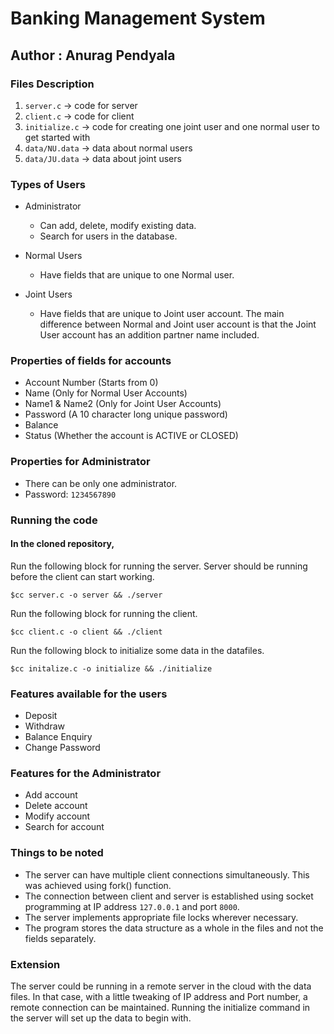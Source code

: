 # Banking Management System

## Author : Anurag Pendyala

### Files Description
1. `server.c` 		-> code for server
2. `client.c`		-> code for client
3. `initialize.c` 	-> code for creating one joint user and one normal user to get started with
4. `data/NU.data` 	-> data about normal users
5. `data/JU.data`	-> data about joint users

### Types of Users

* Administrator
	- Can add, delete, modify existing data.
	- Search for users in the database.

* Normal Users
	- Have fields that are unique to one Normal user.
* Joint Users
	- Have fields that are unique to Joint user account. The main difference between Normal and Joint user account is that the Joint User account has an addition partner name included.

### Properties of fields for accounts

* Account Number (Starts from 0)
* Name (Only for Normal User Accounts)
* Name1 & Name2 (Only for Joint User Accounts)
* Password (A 10 character long unique password)
* Balance
* Status (Whether the account is ACTIVE or CLOSED)

### Properties for Administrator

* There can be only one administrator.
* Password: `1234567890`
	
### Running the code

#### In the cloned repository,

Run the following block for running the server. Server should be running before the client can start working.
```
$cc server.c -o server && ./server
```

Run the following block for running the client.
```
$cc client.c -o client && ./client
```

Run the following block to initialize some data in the datafiles.
```
$cc initalize.c -o initialize && ./initialize
```

### Features available for the users

* Deposit
* Withdraw
* Balance Enquiry
* Change Password

### Features for the Administrator

* Add account
* Delete account
* Modify account
* Search for account

### Things to be noted

* The server can have multiple client connections simultaneously. This was achieved using fork() function.
* The connection between client and server is established using socket programming at IP address `127.0.0.1` and port `8000`.
* The server implements appropriate file locks wherever necessary.
* The program stores the data structure as a whole in the files and not the fields separately. 

### Extension

The server could be running in a remote server in the cloud with the data files. In that case, with a little tweaking of IP address and Port number, a remote connection can be maintained. Running the initialize command in the server will set up the data to begin with.
